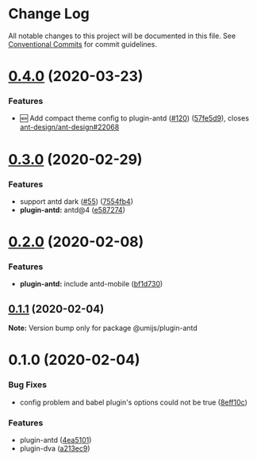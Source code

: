 # Change Log

All notable changes to this project will be documented in this file. See [Conventional Commits](https://conventionalcommits.org) for commit guidelines.

# [0.4.0](https://github.com/umijs/plugins/compare/@umijs/plugin-antd@0.3.0...@umijs/plugin-antd@0.4.0) (2020-03-23)

### Features

- :new: Add compact theme config to plugin-antd ([#120](https://github.com/umijs/plugins/issues/120)) ([57fe5d9](https://github.com/umijs/plugins/commit/57fe5d9386f394c9feef803dc84c4e87b250ba0c)), closes [ant-design/ant-design#22068](https://github.com/ant-design/ant-design/issues/22068)

# [0.3.0](https://github.com/umijs/plugins/compare/@umijs/plugin-antd@0.2.0...@umijs/plugin-antd@0.3.0) (2020-02-29)

### Features

- support antd dark ([#55](https://github.com/umijs/plugins/issues/55)) ([7554fb4](https://github.com/umijs/plugins/commit/7554fb41466706e02a0f942f370e063523d120c7))
- **plugin-antd:** antd@4 ([e587274](https://github.com/umijs/plugins/commit/e587274d23d6e975e51d972313cc67b8e42ad050))

# [0.2.0](https://github.com/umijs/plugins/compare/@umijs/plugin-antd@0.1.1...@umijs/plugin-antd@0.2.0) (2020-02-08)

### Features

- **plugin-antd:** include antd-mobile ([bf1d730](https://github.com/umijs/plugins/commit/bf1d730a44752936c8bc43dfbefd9be9f4c71df2))

## [0.1.1](https://github.com/umijs/plugins/compare/@umijs/plugin-antd@0.1.0...@umijs/plugin-antd@0.1.1) (2020-02-04)

**Note:** Version bump only for package @umijs/plugin-antd

# 0.1.0 (2020-02-04)

### Bug Fixes

- config problem and babel plugin's options could not be true ([8eff10c](https://github.com/umijs/plugins/commit/8eff10cbc9bad5c85a2fc52db2f0e772e53c4da4))

### Features

- plugin-antd ([4ea5101](https://github.com/umijs/plugins/commit/4ea510187687fb9ce45449c6a6bb07182b761edc))
- plugin-dva ([a213ec9](https://github.com/umijs/plugins/commit/a213ec978115bcbfb46e514ce2eb05f7bfeb8039))
